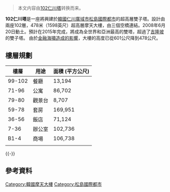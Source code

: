 > 本文内容由[102仁川塔](https://zh.wikipedia.org/wiki/102仁川塔)转换而来。


**102仁川塔**是一座將興建於[韓國](https://zh.wikipedia.org/wiki/韓國 "wikilink")[仁川廣域市](../Page/仁川廣域市.md "wikilink")[松島國際都市](../Page/松島國際都市.md "wikilink")的超高層雙子塔。設計由兩座102層，478米（1598英尺）超高層摩天大樓，由三個空橋連結。2008年6月20日動土。預計在2015年完成，將成為全世界和亞洲最高的雙塔，超過了[吉隆坡](../Page/吉隆坡.md "wikilink")的雙子塔。 由於[金融海嘯造成的影響](https://zh.wikipedia.org/wiki/金融海嘯 "wikilink")，大樓的高度已從601公尺降到478公尺。

## 樓層規劃

| 樓層     | 用途  | 面積 (平方公尺) |
| ------ | --- | --------- |
| 99-102 | 餐廳  | 13,194    |
| 71-96  | 公寓  | 86,702    |
| 79-80  | 觀景台 | 8,707     |
| 59-78  | 套房  | 169,951   |
| 36-56  | 飯店  | 71,124    |
| 7-36   | 辦公室 | 102,736   |
| B1-4   | 商場  | 106,738   |
|        |     |           |

{{-}}

## 參考資料

[Category:韓國摩天大樓](https://zh.wikipedia.org/wiki/Category:韓國摩天大樓 "wikilink") [Category:松島國際都市](https://zh.wikipedia.org/wiki/Category:松島國際都市 "wikilink")